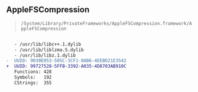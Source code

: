 ## AppleFSCompression

> `/System/Library/PrivateFrameworks/AppleFSCompression.framework/AppleFSCompression`

```diff

   - /usr/lib/libc++.1.dylib
   - /usr/lib/liblzma.5.dylib
   - /usr/lib/libz.1.dylib
-  UUID: 9030E053-505C-3CF1-8AB6-4EEBD21E3542
+  UUID: 99727528-5FFB-3392-A035-4D8703AB910C
   Functions: 428
   Symbols:   192
   CStrings:  355

```
